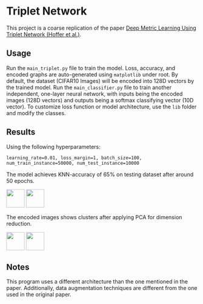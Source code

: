 # Triplet Network

This project is a coarse replication of the paper [Deep Metric Learning Using Triplet Network (Hoffer et al.)](https://arxiv.org/pdf/1412.6622.pdf).

## Usage

Run the ```main_triplet.py``` file to train the model. Loss, accuracy, and encoded graphs are auto-generated using ```matplotlib``` under root. By default, the dataset (CIFAR10 Images) will be encoded into 128D vectors by the trained model.
Run the ```main_classifier.py``` file to train another independent, one-layer neural network, with inputs being the encoded images (128D vectors) and outputs being a softmax classifying vector (10D vector).
To customize loss function or model architecture, use the ```lib``` folder and modify the classes.

## Results
Using the following hyperparameters:
```
learning_rate=0.01, loss_margin=1, batch_size=100, num_train_instance=50000, num_test_instance=10000
```
The model achieves KNN-accuracy of 65% on testing dataset after around 50 epochs.

<img src="https://github.com/Jichao-Yang/triplet_network/blob/master/doc/loss.png" width="48"> <img src="https://github.com/Jichao-Yang/triplet_network/blob/master/doc/acc.png" width="48">

The encoded images shows clusters after applying PCA for dimension reduction.

<img src="https://github.com/Jichao-Yang/triplet_network/blob/master/doc/Encoded_train_set.png" width="48"> <img src="https://github.com/Jichao-Yang/triplet_network/blob/master/doc/Encoded_test_set.png" width="48">

## Notes

This program uses a different architecture than the one mentioned in the paper. Additionally, data augmentation techniques are different from the one used in the original paper.